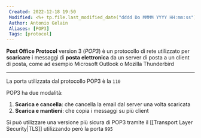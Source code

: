 ```yaml
---
 Created: 2022-12-18 19:50
 Modified: <%+ tp.file.last_modified_date("dddd Do MMMM YYYY HH:mm:ss") %>
 Author: Antonio Gelain
 Aliases: [POP3]
 Tags: [protocol]
---
```


**Post Office Protocol** version 3 (*POP3*) è un protocollo di rete utilizzato per **scaricare** i messaggi di **posta elettronica** da un server di posta a un client di posta, come ad esempio Microsoft Outlook o Mozilla Thunderbird

---

La porta utilizzata dal protocollo POP3 è la `110`

POP3 ha due modalità:
1. **Scarica e cancella**: che cancella la email dal server una volta scaricata
2. **Scarica e mantieni**: che copia i messaggi su più client

Si può utilizzare una versione più sicura di POP3 tramite il [[Transport Layer Security|TLS]] utilizzando però la porta `995`